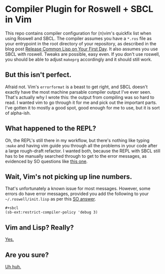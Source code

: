 # Compiler Plugin for Roswell + SBCL in Vim

This repo contains compiler configuration for (n)vim's quickfix list when using
Roswell and SBCL. The compiler assumes you have a `*.ros` file as your
entrypoint in the root directory of your repository, as described in the blog
post [Release Common Lisp on Your First
Day](https://blog.djha.skin/blog/release-common-lisp-on-your-first-day/). It
also assumes you use SBCL with roswell. Tweaks are possible, easy even. If you
don't use roswell, you should be able to adjust `makeprg` accordingly and it
should still work.

## But this isn't perfect.

Afraid not. Vim's `errorformat` is a beast to get right, and SBCL doesn't
exactly have the most machine parsable compiler output I've ever seen. That's
actually why I wrote this: the output from compiling was so hard to read. I
wanted vim to go through it for me and pick out the important parts. I've gotten
it to mostly a good spot, good enough for me to use, but it is sort of
alpha-ish.

## What happened to the REPL?

Oh, the REPL's still there in my workflow, but there's nothing like typing
`:make` and having vim guide you through all the problems in your code after a
large rough-draft refactor. I wanted both, because the REPL with SBCL still has
to be manually searched through to get to the error messages, as evidenced by SO
questions like [this
one](https://stackoverflow.com/questions/14012496/sbcl-error-messages-any-way-to-improve).

## Wait, Vim's not picking up line numbers.

That's unfortunately a known issue for most messages. However, some errors do
have error messages, provided you add  the following to your
`~/.roswell/init.lisp` as per this [SO
answer](https://stackoverflow.com/questions/65328131/how-do-i-show-the-line-number-and-source-file-of-an-error-in-sbcl).

```
#+sbcl
(sb-ext:restrict-compiler-policy 'debug 3)
```

## Vim and Lisp? Really?

[Yes.](https://blog.djha.skin/blog/developing-common-lisp-using-gnu-screen-rlwrap-and-vim/)

## Are you sure?

[Uh huh.](https://blog.djha.skin/blog/emacs-users-im-okay-i-promise/)
